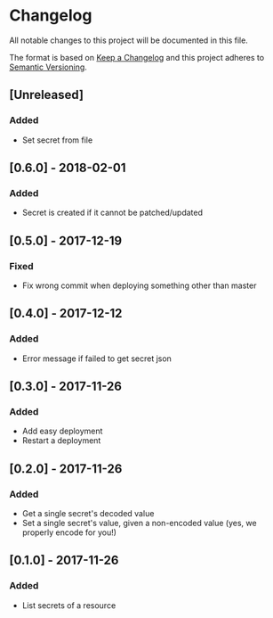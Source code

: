 # Changelog
All notable changes to this project will be documented in this file.

The format is based on [Keep a Changelog](http://keepachangelog.com/en/1.0.0/)
and this project adheres to [Semantic Versioning](http://semver.org/spec/v2.0.0.html).

## [Unreleased]
### Added
- Set secret from file

## [0.6.0] - 2018-02-01
### Added
- Secret is created if it cannot be patched/updated

## [0.5.0] - 2017-12-19
### Fixed
- Fix wrong commit when deploying something other than master

## [0.4.0] - 2017-12-12
### Added
- Error message if failed to get secret json

## [0.3.0] - 2017-11-26
### Added
- Add easy deployment
- Restart a deployment

## [0.2.0] - 2017-11-26
### Added
- Get a single secret's decoded value
- Set a single secret's value, given a non-encoded value (yes, we properly encode for you!)

## [0.1.0] - 2017-11-26
### Added
- List secrets of a resource
